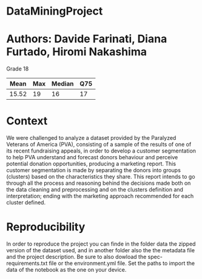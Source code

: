 # DataMiningProject

# Authors: Davide Farinati, Diana Furtado, Hiromi Nakashima

Grade 18

Mean | Max | Median | Q75
-----|-----|--------|----
15.52| 19  |  16    | 17

# Context

We were challenged to analyze a dataset provided by the Paralyzed Veterans of America (PVA), consisting of a sample of the results of one of its recent fundraising appeals, in order to develop a customer segmentation to help PVA understand and forecast donors behaviour and perceive potential donation opportunities, producing a marketing report.
This customer segmentation is made by separating the donors into groups (clusters) based on the characteristics they share.
This report intends to go through all the process and reasoning behind the decisions made both on the data cleaning and preprocessing and on the clusters definition and interpretation; ending with the marketing approach recommended for each cluster defined.

# Reproducibility

In order to reproduce the project you can finde in the folder data the zipped version of the dataset used, and in another folder also the the metadata file and the project description. Be sure to also dowload the spec-requirements.txt file or the environment.yml file. Set the paths to import the data of the notebook as the one on your device.
